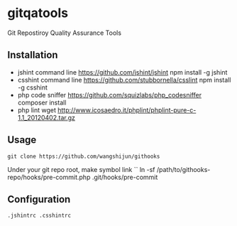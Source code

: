 gitqatools
=========

Git Repostiroy Quality Assurance Tools

Installation
------------
* jshint command line https://github.com/jshint/jshint
    npm install -g jshint
* csshint command line https://github.com/stubbornella/csslint
    npm install -g csshint
* php code sniffer https://github.com/squizlabs/php_codesniffer
    composer install
* php lint wget http://www.icosaedro.it/phplint/phplint-pure-c-1.1_20120402.tar.gz

Usage
-------------

``
git clone https://github.com/wangshijun/githooks
``

Under your git repo root, make symbol link
``
ln -sf /path/to/githooks-repo/hooks/pre-commit.php .git/hooks/pre-commit

Configuration
-------------
``
.jshintrc
.csshintrc
``

